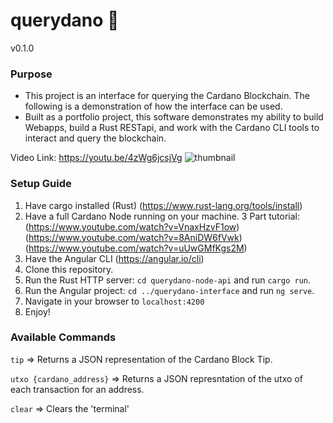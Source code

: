 # querydano :receipt:
v0.1.0

### Purpose
- This project is an interface for querying the Cardano Blockchain. The following is a demonstration of how the interface can be used.
- Built as a portfolio project, this software demonstrates my ability to build Webapps, build a Rust RESTapi, and work with the Cardano CLI tools to interact and query the blockchain.

Video Link: https://youtu.be/4zWg6jcsjVg
![thumbnail](https://user-images.githubusercontent.com/69766831/232885458-a0075ac2-a32b-431b-aca3-2d5d6407bcae.png)

### Setup Guide
1. Have cargo installed (Rust) (https://www.rust-lang.org/tools/install)
2. Have a full Cardano Node running on your machine. 3 Part tutorial: (https://www.youtube.com/watch?v=VnaxHzvF1ow) (https://www.youtube.com/watch?v=8AniDW6fVwk) (https://www.youtube.com/watch?v=uUwGMfKgs2M)
3. Have the Angular CLI (https://angular.io/cli)
4. Clone this repository.
5. Run the Rust HTTP server: `cd querydano-node-api` and run `cargo run`.
6. Run the Angular project: `cd ../querydano-interface` and run `ng serve`.
7. Navigate in your browser to `localhost:4200`
8. Enjoy!

### Available Commands
`tip` => Returns a JSON representation of the Cardano Block Tip.

`utxo {cardano_address}` => Returns a JSON represntation of the utxo of each transaction for an address.

`clear` => Clears the 'terminal'
